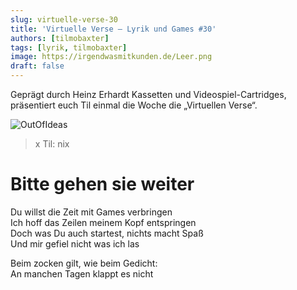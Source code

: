 ```yaml
---
slug: virtuelle-verse-30
title: 'Virtuelle Verse – Lyrik und Games #30'
authors: [tilmobaxter]
tags: [lyrik, tilmobaxter]
image: https://irgendwasmitkunden.de/Leer.png
draft: false
---
```


Geprägt durch Heinz Erhardt Kassetten und Videospiel-Cartridges, präsentiert euch Til einmal die Woche die „Virtuellen Verse“.
<!--truncate-->

![OutOfIdeas](https://irgendwasmitkunden.de/Leer.png)
>  x Til: nix

# Bitte gehen sie weiter

Du willst die Zeit mit Games verbringen    
Ich hoff das Zeilen meinem Kopf entspringen  
Doch was Du auch startest, nichts macht Spaß   
Und mir gefiel nicht was ich las   
  
Beim zocken gilt, wie beim Gedicht:  
An manchen Tagen klappt es nicht  

